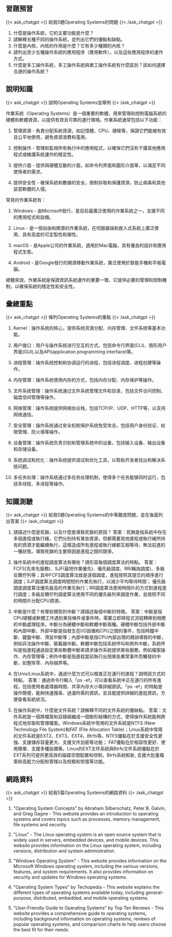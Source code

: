 ## 習題預習
{{< ask_chatgpt >}}
給我5題Operating Systems的問題
{{< /ask_chatgpt >}}

1. 什麼是操作系統，它的主要功能是什麼？
2. 請解釋五種不同的操作系統，並列出它們的優點和缺點。
3. 什麼是內核，內核的作用是什麼？它有多少種類的內核？
4. 請列出至少五種操作系統的應用程序（應用軟件），以及這些應用程序的運作方式。
5. 什麼是多工操作系統，多工操作系統與單工操作系統有什麼區別？該如何選擇合適的操作系統？   

## 說明知識
{{< ask_chatgpt >}}
說明Operating Systems並舉例
{{< /ask_chatgpt >}}



作業系統（Operating Systems）是一個重要的軟體，用來管理和控制電腦系統的硬體和軟體資源，以提供有效且可靠的運行環境。作業系統通常包括以下功能：

1. 管理資源 - 負責分配系統資源，如記憶體、CPU、硬碟等，保證它們能被有效且公平地使用，避免資源浪費和濫用。

2. 控制操作 - 管理和監視所有執行中的應用程式，以確保它們沒有干擾其他應用程式或維護系統運作的穩定性。

3. 提供介面 - 提供與硬體互動的介面，如命令列界面和圖形介面等，以滿足不同使用者的需求。

4. 提供安全性 - 確保系統和數據的安全，限制存取和保護資源，防止病毒和其他惡意軟體的入侵。

常見的作業系統有：

1. Windows - 由Microsoft發行，是目前最廣泛使用的作業系統之一，支援不同的應用程式和設備。

2. Linux - 是一個自由和開源的作業系統，在伺服器端和嵌入式系統上廣泛使用，具有高度的可定製性和彈性。

3. macOS - 是Apple公司的作業系統，適用於Mac電腦，具有優良的設計和應用程式生態。

4. Android - 是Google發行的開源移動作業系統，廣泛使用於智能手機和平板電腦。

總體來說，作業系統是保證資訊系統運作的重要一環，它提供必要的管理和控制機制，以確保系統的穩定性和安全性。   

## 彙總重點
{{< ask_chatgpt >}}
條列Operating Systems的重點
{{< /ask_chatgpt >}}



1. Kernel：操作系统的核心，提供系统资源分配、内存管理、文件系统等基本功能。

2. 用户接口：用户与操作系统进行交互的方式，包括命令行界面(CLI)、图形用户界面(GUI),以及API(application programming interface)等。

3. 进程管理：操作系统控制和协调运行的进程，包括进程调度、进程创建等操作。

4. 内存管理：操作系统使用内存的方式，包括内存分配、内存保护等操作。

5. 文件系统管理：操作系统通过文件系统管理文件和目录，包括文件访问控制、磁盘空间管理等操作。

6. 网络管理：操作系统提供网络协议栈，包括TCP/IP、UDP、HTTP等，以支持网络通信。

7. 安全管理：操作系统通过安全机制保护系统免受攻击，包括用户身份验证、权限管理、防火墙等操作。

8. 设备管理：操作系统负责识别和管理系统中的设备，包括输入设备、输出设备和存储设备。

9. 系统调试和优化：操作系统提供调试和优化工具，以帮助开发者找出和解决系统问题。

10. 多任务处理：操作系统通过多任务处理机制，使得多个任务能够同时运行，包括多线程、多进程等操作。   

## 知識測驗
{{< ask_chatgpt >}}
給我5題Operating Systems的中等難度問題，並在後面列出答案
{{< /ask_chatgpt >}}



1. 請描述什麼是死鎖，以及什麼是導致死鎖的原因？
答案：死鎖是指系統中存在多個進程或執行緒，它們分別持有某些資源，但都需要其他進程或執行緒所持有的資源才能繼續執行，這樣造成所有進程或執行緒都互相等待，無法前進的一種狀態。導致死鎖的主要原因是進程之間的競爭。

2. 操作系統中的進程調度算法有哪些？請形容每個調度算法的特點。
答案：FCFS(先來先服務)、SJF(最短作業優先)、優先級調度、RR(輪詢調度)、多級反饋佇列等；其中FCFS調度算法就是逐個調度，進程按照其提交的順序進行調度；SJF調度算法調度時間短的作業先執行，以減少平均等待時間； 優先級調度調度算法優先級高的作業先執行；RR調度算法使用時間片的方式對進程進行調度；多級反饋佇列調度算法使用不同的優先級列來調度作業，並按照不同的時間片分配CPU資源。 

3. 中斷是什麼？有哪些類型的中斷？請描述每個中斷的特徵。
答案：中斷是指CPU硬體或軟體工作遇到某些條件或事件時，需要立即將程式流程轉移到相應的中斷處理程序。中斷分為硬體中斷和軟體中斷兩種。硬體中斷包括外部中斷和內部中斷，外部中斷是指發生在I/O設備和CPU之間的事件，包括時鐘中斷、鍵盤中斷、滑鼠中斷等；內部中斷是指CPU內部出現的錯誤導致的中斷，例如非法操作中斷、裝載器中斷。軟體中斷包括系統呼叫和例外中斷，系統呼叫是指進程通過設定某些軟體中斷來請求操作系統提供某些服務，例如檔案操作、內存管理等；例外中斷是指進程當前執行出現某些異常事件而觸發的中斷，如整除零、內存越界等。

4. 在Unix/Linux系統中，通過什麼方式可以檢查正在運行的進程？說明該方式的特點。
答案：通過命令行輸入「ps -ef」可以查看系統中正在運行的所有進程，包括使用者處理器時間、共享內存大小等詳細資訊。「ps -ef」的特點是操作簡便，能夠快速搜尋、過濾所需的資訊，並且能提供詳細的進程資訊，方便查看系統狀況。

5. 在操作系統中，什麼是文件系統？請解釋不同的文件系統的優缺點。
答案：文件系統是一個將檔案和目錄組織成一個樹形結構的方式，使得操作系統能夠跨程式地存取和管理檔案。Windows系統中常用的文件系統是NTFS (New Technology File System)和FAT (File Allocation Table)；Linux系統中常用的文件系統是EXT2、EXT3、EXT4，Btrfs等。NTFS優點在於支援安全性更強、支援儲存容量更大、支援文件加密等功能； FAT優點在於相容性更好、使用簡單、支援多種設備等。Linux的EXT文件系統與Btrfs文件系統優點在於EXT系列可提供更高效的磁碟空間配置和控制，Btrfs系統較新, 支援大批量檔案和高能力分配和管理以及校驗和恢復等功能。   

## 網路資料
{{< ask_chatgpt >}}
給我5篇Operating Systems的網路資料
{{< /ask_chatgpt >}}



1. "Operating System Concepts" by Abraham Silberschatz, Peter B. Galvin, and Greg Gagne - This website provides an introduction to operating systems and covers topics such as processes, memory management, file systems and security.

2. "Linux" - The Linux operating system is an open source system that is widely used in servers, embedded devices, and mobile devices. This website provides information on the Linux operating system, including versions, distribution and system administration.

3. "Windows Operating System" - This website provides information on the Microsoft Windows operating system, including the various versions, features, and system requirements. It also provides information on security and updates for Windows operating systems.

4. "Operating System Types" by Techopedia - This website explains the different types of operating systems available today, including general-purpose, distributed, embedded, and mobile operating systems.

5. "User-Friendly Guide to Operating Systems" by Top Ten Reviews - This website provides a comprehensive guide to operating systems, including background information on operating systems, reviews of popular operating systems, and comparison charts to help users choose the best fit for their needs.   

